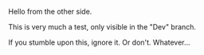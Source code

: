 Hello from the other side.

This is very much a test, only visible in the "Dev" branch.

If you stumble upon this, ignore it. Or don't. Whatever...